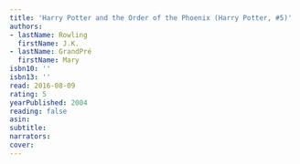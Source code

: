 ```yaml
---
title: 'Harry Potter and the Order of the Phoenix (Harry Potter, #5)'
authors:
- lastName: Rowling
  firstName: J.K.
- lastName: GrandPré
  firstName: Mary
isbn10: ''
isbn13: ''
read: 2016-08-09
rating: 5
yearPublished: 2004
reading: false
asin:
subtitle:
narrators:
cover:
---
```

